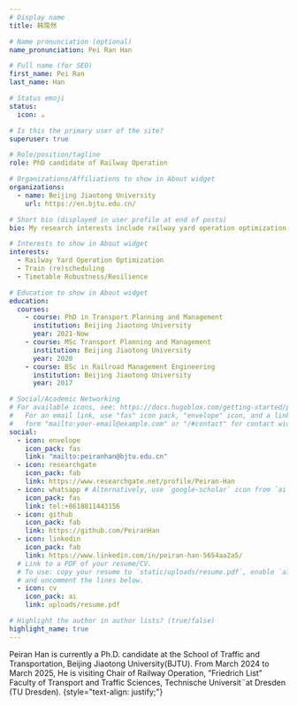 ```yaml
---
# Display name
title: 韩霈然

# Name pronunciation (optional)
name_pronunciation: Pei Ran Han

# Full name (for SEO)
first_name: Pei Ran
last_name: Han

# Status emoji
status:
  icon: ☕️

# Is this the primary user of the site?
superuser: true

# Role/position/tagline
role: PhD candidate of Railway Operation

# Organizations/Affiliations to show in About widget
organizations:
  - name: Beijing Jiaotong University
    url: https://en.bjtu.edu.cn/

# Short bio (displayed in user profile at end of posts)
bio: My research interests include railway yard operation optimization, train (re)scheduling and Timetable robustness/resilience.

# Interests to show in About widget
interests:
  - Railway Yard Operation Optimization
  - Train (re)scheduling
  - Timetable Robustness/Resilience

# Education to show in About widget
education:
  courses:
    - course: PhD in Transport Planning and Management
      institution: Beijing Jiaotong University
      year: 2021-Now
    - course: MSc Transport Planning and Management
      institution: Beijing Jiaotong University
      year: 2020
    - course: BSc in Railroad Management Engineering
      institution: Beijing Jiaotong University
      year: 2017

# Social/Academic Networking
# For available icons, see: https://docs.hugoblox.com/getting-started/page-builder/#icons
#   For an email link, use "fas" icon pack, "envelope" icon, and a link in the
#   form "mailto:your-email@example.com" or "/#contact" for contact widget.
social:
  - icon: envelope
    icon_pack: fas
    link: "mailto:peiranhan@bjtu.edu.cn"
  - icon: researchgate
    icon_pack: fab
    link: https://www.researchgate.net/profile/Peiran-Han
  - icon: whatsapp # Alternatively, use `google-scholar` icon from `ai` icon pack
    icon_pack: fas
    link: tel:+8618811443156
  - icon: github
    icon_pack: fab
    link: https://github.com/PeiranHan
  - icon: linkedin
    icon_pack: fab
    link: https://www.linkedin.com/in/peiran-han-5654aa2a5/
  # Link to a PDF of your resume/CV.
  # To use: copy your resume to `static/uploads/resume.pdf`, enable `ai` icons in `params.yaml`,
  # and uncomment the lines below.
  - icon: cv
    icon_pack: ai
    link: uploads/resume.pdf

# Highlight the author in author lists? (true/false)
highlight_name: true
---
```


Peiran Han is currently a Ph.D. candidate at the School of Traffic and Transportation, Beijing Jiaotong University(BJTU). From March 2024 to March 2025, He is visiting Chair of Railway Operation, ”Friedrich List” Faculty of Transport and Traffic Sciences, Technische Universit¨at Dresden (TU Dresden).
{style="text-align: justify;"}
